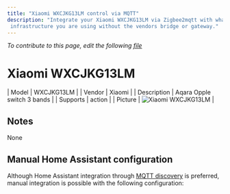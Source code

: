 ```yaml
---
title: "Xiaomi WXCJKG13LM control via MQTT"
description: "Integrate your Xiaomi WXCJKG13LM via Zigbee2mqtt with whatever smart home
 infrastructure you are using without the vendors bridge or gateway."
---
```


*To contribute to this page, edit the following
[file](https://github.com/Koenkk/zigbee2mqtt.io/blob/master/docs/devices/WXCJKG13LM.md)*

# Xiaomi WXCJKG13LM

| Model | WXCJKG13LM  |
| Vendor  | Xiaomi  |
| Description | Aqara Opple switch 3 bands |
| Supports | action |
| Picture | ![Xiaomi WXCJKG13LM](./assets/devices/WXCJKG13LM.jpg) |

## Notes

None

## Manual Home Assistant configuration
Although Home Assistant integration through [MQTT discovery](../integration/home_assistant) is preferred,
manual integration is possible with the following configuration:
